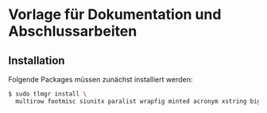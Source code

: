 # Vorlage für Dokumentation und Abschlussarbeiten

## Installation

Folgende Packages müssen zunächst installiert werden:

```bash
$ sudo tlmgr install \
  multirow footmisc siunitx paralist wrapfig minted acronym xstring bigfoot csquotes din1505
```
